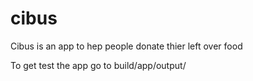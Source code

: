 # cibus
Cibus is an app to hep people donate thier left over food

To get test the app go to build/app/output/
